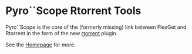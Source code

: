 # Pyro``Scope Rtorrent Tools

Pyro``Scope is the core of the (formerly missing) link between FlexGet and Rtorrent in the form of the new [rtorrent](/Plugins/rtorrent) plugin.

See the [Homepage](http://code.google.com/p/pyroscope/) for more.